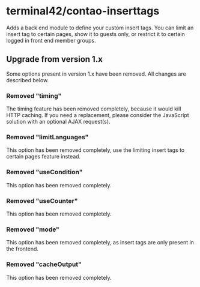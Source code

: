 # terminal42/contao-inserttags

Adds a back end module to define your custom insert tags. You can limit an insert tag to certain pages,
show it to guests only, or restrict it to certain logged in front end member groups.

## Upgrade from version 1.x

Some options present in version 1.x have been removed. All changes are described below.  

### Removed "timing"

The timing feature has been removed completely, because it would kill HTTP caching. If you need a replacement,
please consider the JavaScript solution with an optional AJAX request(s).

### Removed "limitLanguages"

This option has been removed completely, use the limiting insert tags to certain pages feature instead.

### Removed "useCondition"

This option has been removed completely.

### Removed "useCounter"

This option has been removed completely.

### Removed "mode"

This option has been removed completely, as insert tags are only present in the frontend.

### Removed "cacheOutput"

This option has been removed completely.

